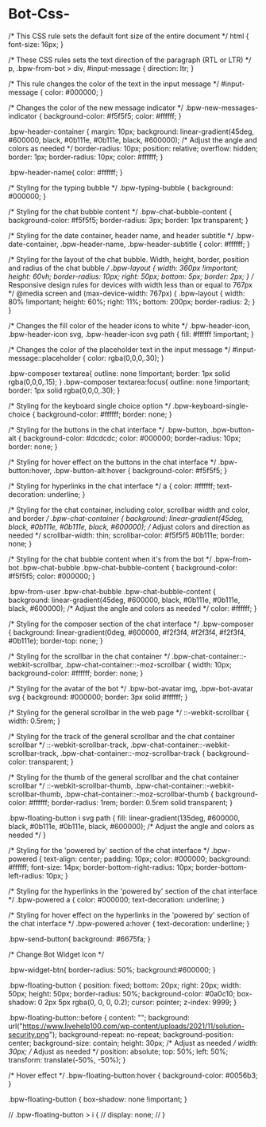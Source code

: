 # Bot-Css-






/* This CSS rule sets the default font size of the entire document */
html {
  font-size: 16px;
}

/* These CSS rules sets the text direction of the paragraph (RTL or LTR) */
p,
.bpw-from-bot > div,
#input-message {
  direction: ltr;
}

/* This rule changes the color of the text in the input message */
#input-message {
  color: #000000;
}

/* Changes the color of the new message indicator */
.bpw-new-messages-indicator {
  background-color: #f5f5f5;
  color: #ffffff;
}

.bpw-header-container {
  margin: 10px;
  background: linear-gradient(45deg, #600000, black, #0b111e, #0b111e, black, #600000); /* Adjust the angle and colors as needed */
  border-radius: 10px;
  position: relative;
  overflow: hidden;
  border: 1px;
  border-radius: 10px;
  color: #ffffff;
}

.bpw-header-name{
  color: #ffffff;
}

/* Styling for the typing bubble */
.bpw-typing-bubble {
  background: #000000;
}

/* Styling for the chat bubble content */
.bpw-chat-bubble-content {
  background-color: #f5f5f5;
  border-radius: 3px;
  border: 1px transparent;
}

/* Styling for the date container, header name, and header subtitle */
.bpw-date-container,
.bpw-header-name,
.bpw-header-subtitle {
  color: #ffffff;
}

/* Styling for the layout of the chat bubble. Width, height, border, position and radius of the chat bubble */
.bpw-layout {
  width: 360px !important;
  height: 60vh;
  border-radius: 10px;
  right: 50px;
  bottom: 5px;
  border: 2px;
}
/* Responsive design rules for devices with width less than or equal to 767px */
@media screen and (max-device-width: 767px) {
  .bpw-layout {
    width: 80% !important;
    height: 60%;
    right: 11%;
    bottom: 200px;
    border-radius: 2;
  }
}


/* Changes the fill color of the header icons to white */
.bpw-header-icon,
.bpw-header-icon svg,
.bpw-header-icon svg path {
  fill: #ffffff !important;
}

/* Changes the color of the placeholder text in the input message */
#input-message::placeholder {
  color: rgba(0,0,0,.30);
}

.bpw-composer textarea{
  outline: none !important;
  border: 1px solid rgba(0,0,0,.15);
}
.bpw-composer textarea:focus{
  outline: none !important;
  border: 1px solid rgba(0,0,0,.30);
}

/* Styling for the keyboard single choice option */
.bpw-keyboard-single-choice {
  background-color: #ffffff;
  border: none;
}

/* Styling for the buttons in the chat interface */
.bpw-button,
.bpw-button-alt {
  background-color: #dcdcdc;
  color: #000000;
  border-radius: 10px;
  border: none;
}


/* Styling for hover effect on the buttons in the chat interface */
.bpw-button:hover,
.bpw-button-alt:hover {
  background-color: #f5f5f5;
}


/* Styling for hyperlinks in the chat interface */
a {
  color: #ffffff;
  text-decoration: underline;
}

/* Styling for the chat container, including color, scrollbar width and color, and border */
.bpw-chat-container {
  background: linear-gradient(45deg, black, #0b111e, #0b111e, black, #600000); /* Adjust colors and direction as needed */
  scrollbar-width: thin;
  scrollbar-color: #f5f5f5 #0b111e;
  border: none;
}


/* Styling for the chat bubble content when it's from the bot */
.bpw-from-bot .bpw-chat-bubble .bpw-chat-bubble-content {
  background-color: #f5f5f5;
  color: #000000;
}

.bpw-from-user .bpw-chat-bubble .bpw-chat-bubble-content {
  background: linear-gradient(45deg, #600000, black, #0b111e, #0b111e, black, #600000); /* Adjust the angle and colors as needed */
  color: #ffffff;
}

/* Styling for the composer section of the chat interface */
.bpw-composer {
  background: linear-gradient(0deg, #600000, #f2f3f4, #f2f3f4, #f2f3f4, #0b111e);
  border-top: none;
}


/* Styling for the scrollbar in the chat container */
.bpw-chat-container::-webkit-scrollbar,
.bpw-chat-container::-moz-scrollbar {
  width: 10px;
  background-color: #ffffff;
  border: none;
}

/* Styling for the avatar of the bot */
.bpw-bot-avatar img,
.bpw-bot-avatar svg {
  background: #000000;
  border: 3px solid #ffffff;
}

/* Styling for the general scrollbar in the web page */
::-webkit-scrollbar {
  width: 0.5rem;
}

/* Styling for the track of the general scrollbar and the chat container scrollbar */
::-webkit-scrollbar-track,
.bpw-chat-container::-webkit-scrollbar-track,
.bpw-chat-container::-moz-scrollbar-track {
  background-color: transparent;
}

/* Styling for the thumb of the general scrollbar and the chat container scrollbar */
::-webkit-scrollbar-thumb,
.bpw-chat-container::-webkit-scrollbar-thumb,
.bpw-chat-container::-moz-scrollbar-thumb {
  background-color: #ffffff;
  border-radius: 1rem;
  border: 0.5rem solid transparent;
}

.bpw-floating-button i svg path {
  fill: linear-gradient(135deg, #600000, black, #0b111e, #0b111e, black, #600000); /* Adjust the angle and colors as needed */
}



/* Styling for the 'powered by' section of the chat interface */
.bpw-powered {
  text-align: center;
  padding: 10px;
  color: #000000;
  background: #ffffff;
  font-size: 14px;
  border-bottom-right-radius: 10px;
  border-bottom-left-radius: 10px;
}

/* Styling for the hyperlinks in the 'powered by' section of the chat interface */
.bpw-powered a {
  color: #000000;
  text-decoration: underline;
}

/* Styling for hover effect on the hyperlinks in the 'powered by' section of the chat interface */
.bpw-powered a:hover {
  text-decoration: underline;
}

.bpw-send-button{
  background: #6675fa;
}


/* Change Bot Widget Icon */

.bpw-widget-btn{
  border-radius: 50%;
  background:#600000;
}


.bpw-floating-button {
    position: fixed;
    bottom: 20px;
    right: 20px;
    width: 50px;
    height: 50px;
    border-radius: 50%;
    background-color: #0a0c10;
    box-shadow: 0 2px 5px rgba(0, 0, 0, 0.2);
    cursor: pointer;
    z-index: 9999;
}

.bpw-floating-button::before {
    content: "";
    background: url("https://www.livehelp100.com/wp-content/uploads/2021/11/solution-security.png");
    background-repeat: no-repeat;
    background-position: center;
    background-size: contain;
    height: 30px; /* Adjust as needed */
    width: 30px; /* Adjust as needed */
    position: absolute;
    top: 50%;
    left: 50%;
    transform: translate(-50%, -50%);
}

/* Hover effect */
.bpw-floating-button:hover {
    background-color: #0056b3;
}



.bpw-floating-button {
  box-shadow: none !important;
}


// .bpw-floating-button > i {
// display: none;
// }
